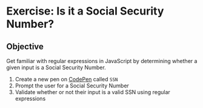 # Exercise: Is it a Social Security Number?

## Objective

Get familiar with regular expressions in JavaScript by determining whether a given input is a Social Security Number.

1. Create a new pen on [CodePen](http://codepen.io) called `SSN`
1. Prompt the user for a Social Security Number
1. Validate whether or not their input is a valid SSN using regular expressions

